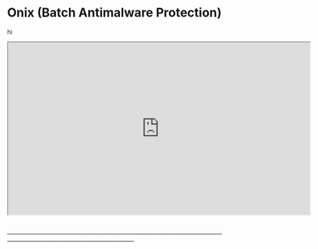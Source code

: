 # Onix (Batch Antimalware Protection)
<p>hi</p>
<iframe
  src="https://www.virustotal.com/graph/embed/g6be3131adbb649aba921bf06c5c9ec250b835e2cbd8d4854a9025307d13261eb"
  width="700"
  height="400">
</iframe>
<p><It has a some bugs but a lot protection.</p>
<p><img src="Protection.jpg" href="" alt="" download="55484A766447566A64476C7662673D3D.jpg"></p>
____________________________________________________________________________________________________________________________
